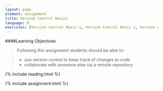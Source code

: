 ```yaml
---
layout: page
element: assignment
title: Version Control Basics
language: R
exercises: [Version Control Basic 1, Version Control Basic 2, Version Control Basic 3, Version Control Basic 4, Version Control Basic 5, Version Control Basic 6, Version Control Basic 7]
---
```


####Learning Objectives

> Following this assignment students should be able to:

> - use version control to keep track of changes to code
> - collaborate with someone else via a remote repository

{% include reading.html %}

{% include assignment.html %}
